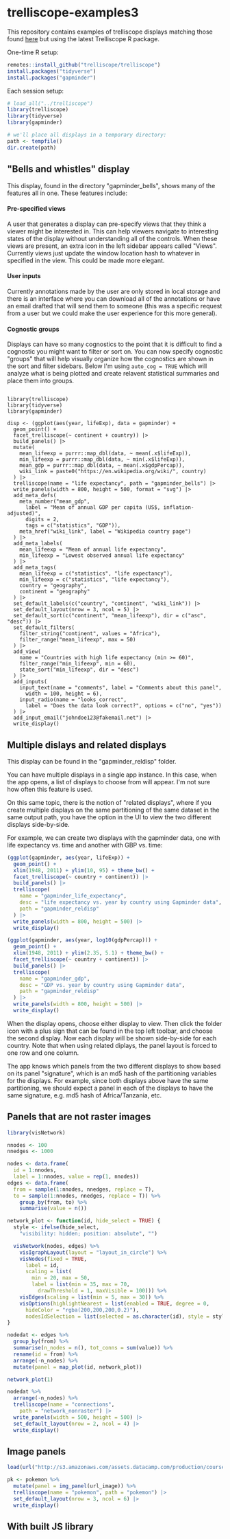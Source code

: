 # trelliscope-examples3

This repository contains examples of trelliscope displays matching those found [here]() but using the latest Trelliscope R package.

One-time R setup:

```r
remotes::install_github("trelliscope/trelliscope")
install.packages("tidyverse")
install.packages("gapminder")
```

Each session setup:

```r
# load_all("../trelliscope")
library(trelliscope)
library(tidyverse)
library(gapminder)

# we'll place all displays in a temporary directory:
path <- tempfile()
dir.create(path)
```

## "Bells and whistles" display

This display, found in the directory "gapminder_bells", shows many of the features all in one. These features include:

#### Pre-specified views

A user that generates a display can pre-specify views that they think a viewer might be interested in. This can help viewers navigate to interesting states of the display without understanding all of the controls. When these views are present, an extra icon in the left sidebar appears called "Views". Currently views just update the window location hash to whatever in specified in the view. This could be made more elegant.

#### User inputs

Currently annotations made by the user are only stored in local storage and there is an interface where you can download all of the annotations or have an email drafted that will send them to someone (this was a specific request from a user but we could make the user experience for this more general).

#### Cognostic groups

Displays can have so many cognostics to the point that it is difficult to find a cognostic you might want to filter or sort on. You can now specify cognostic "groups" that will help visually organize how the cognostics are shown in the sort and filter sidebars. Below I'm using `auto_cog = TRUE` which will analyze what is being plotted and create relavent statistical summaries and place them into groups.

```{r}

library(trelliscope)
library(tidyverse)
library(gapminder)

disp <- (ggplot(aes(year, lifeExp), data = gapminder) +
  geom_point() +
  facet_trelliscope(~ continent + country)) |>
  build_panels() |>
  mutate(
    mean_lifeexp = purrr::map_dbl(data, ~ mean(.x$lifeExp)),
    min_lifeexp = purrr::map_dbl(data, ~ min(.x$lifeExp)),
    mean_gdp = purrr::map_dbl(data, ~ mean(.x$gdpPercap)),
    wiki_link = paste0("https://en.wikipedia.org/wiki/", country)
  ) |>
  trelliscope(name = "life expectancy", path = "gapminder_bells") |>
  write_panels(width = 800, height = 500, format = "svg") |>
  add_meta_defs(
    meta_number("mean_gdp",
      label = "Mean of annual GDP per capita (US$, inflation-adjusted)",
      digits = 2,
      tags = c("statistics", "GDP")),
    meta_href("wiki_link", label = "Wikipedia country page")
  ) |>
  add_meta_labels(
    mean_lifeexp = "Mean of annual life expectancy",
    min_lifeexp = "Lowest observed annual life expectancy"
  ) |>
  add_meta_tags(
    mean_lifeexp = c("statistics", "life expectancy"),
    min_lifeexp = c("statistics", "life expectancy"),
    country = "geography",
    continent = "geography"
  ) |>
  set_default_labels(c("country", "continent", "wiki_link")) |>
  set_default_layout(nrow = 3, ncol = 5) |>
  set_default_sort(c("continent", "mean_lifeexp"), dir = c("asc", "desc")) |>
  set_default_filters(
    filter_string("continent", values = "Africa"),
    filter_range("mean_lifeexp", max = 50)
  ) |>
  add_view(
    name = "Countries with high life expectancy (min >= 60)",
    filter_range("min_lifeexp", min = 60),
    state_sort("min_lifeexp", dir = "desc")
  ) |>
  add_inputs(
    input_text(name = "comments", label = "Comments about this panel",
      width = 100, height = 6),
    input_radio(name = "looks_correct",
      label = "Does the data look correct?", options = c("no", "yes"))
  ) |>
  add_input_email("johndoe123@fakemail.net") |>
  write_display()
```

## Multiple dislays and related displays

This display can be found in the "gapminder_reldisp" folder.

You can have multiple displays in a single app instance. In this case, when the app opens, a list of displays to choose from will appear. I'm not sure how often this feature is used.

On this same topic, there is the notion of "related displays", where if you create multiple displays on the same partitioning of the same dataset in the same output path, you have the option in the UI to view the two different displays side-by-side.

For example, we can create two displays with the gapminder data, one with life expectancy vs. time and another with GBP vs. time:

```r
(ggplot(gapminder, aes(year, lifeExp)) +
  geom_point() +
  xlim(1948, 2011) + ylim(10, 95) + theme_bw() +
  facet_trelliscope(~ country + continent)) |>
  build_panels() |>
  trelliscope(
    name = "gapminder_life_expectancy",
    desc = "life expectancy vs. year by country using Gapminder data",
    path = "gapminder_reldisp"
  ) |>
  write_panels(width = 800, height = 500) |>
  write_display()

(ggplot(gapminder, aes(year, log10(gdpPercap))) +
  geom_point() +
  xlim(1948, 2011) + ylim(2.35, 5.1) + theme_bw() +
  facet_trelliscope(~ country + continent)) |>
  build_panels() |>
  trelliscope(
    name = "gapminder_gdp",
    desc = "GDP vs. year by country using Gapminder data",
    path = "gapminder_reldisp"
  ) |>
  write_panels(width = 800, height = 500) |>
  write_display()
```

When the display opens, choose either display to view. Then click the folder icon with a plus sign that can be found in the top left toolbar, and choose the second display. Now each display will be shown side-by-side for each country. Note that when using related diplays, the panel layout is forced to one row and one column.

The app knows which panels from the two different displays to show based on its panel "signature", which is an md5 hash of the partitioning variables for the displays. For example, since both displays above have the same partitioning, we should expect a panel in each of the displays to have the same signature, e.g. md5 hash of Africa/Tanzania, etc.

## Panels that are not raster images

```r
library(visNetwork)

nnodes <- 100
nnedges <- 1000

nodes <- data.frame(
  id = 1:nnodes,
  label = 1:nnodes, value = rep(1, nnodes))
edges <- data.frame(
  from = sample(1:nnodes, nnedges, replace = T),
  to = sample(1:nnodes, nnedges, replace = T)) %>%
    group_by(from, to) %>%
    summarise(value = n())

network_plot <- function(id, hide_select = TRUE) {
  style <- ifelse(hide_select,
    "visibility: hidden; position: absolute", "")

  visNetwork(nodes, edges) %>%
    visIgraphLayout(layout = "layout_in_circle") %>%
    visNodes(fixed = TRUE,
      label = id,
      scaling = list(
        min = 20, max = 50,
        label = list(min = 35, max = 70,
          drawThreshold = 1, maxVisible = 100))) %>%
    visEdges(scaling = list(min = 5, max = 30)) %>%
    visOptions(highlightNearest = list(enabled = TRUE, degree = 0,
      hideColor = "rgba(200,200,200,0.2)"),
      nodesIdSelection = list(selected = as.character(id), style = style))
}

nodedat <- edges %>%
  group_by(from) %>%
  summarise(n_nodes = n(), tot_conns = sum(value)) %>%
  rename(id = from) %>%
  arrange(-n_nodes) %>%
  mutate(panel = map_plot(id, network_plot))

network_plot(1)

nodedat %>%
  arrange(-n_nodes) %>%
  trelliscope(name = "connections",
    path = "network_nonraster") |>
  write_panels(width = 500, height = 500) |>
  set_default_layout(nrow = 2, ncol = 4) |>
  write_display()
```

## Image panels

```r
load(url("http://s3.amazonaws.com/assets.datacamp.com/production/course_7261/datasets/pokemon.Rdata"))

pk <- pokemon %>%
  mutate(panel = img_panel(url_image)) %>%
  trelliscope(name = "pokemon", path = "pokemon") |>
  set_default_layout(nrow = 3, ncol = 6) |>
  write_display()
```

## With built JS library


